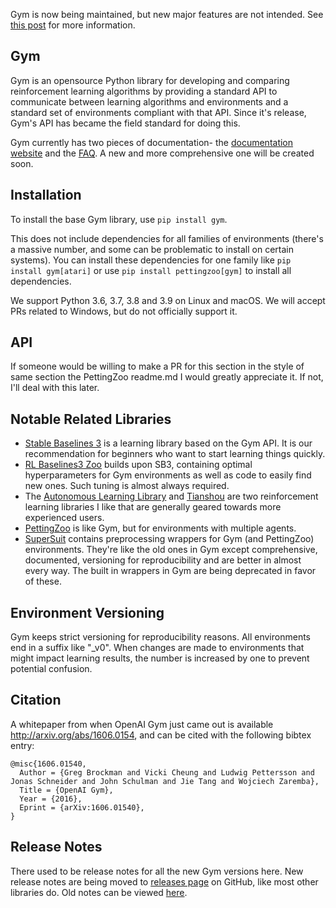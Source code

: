 Gym is now being maintained, but new major features are not intended. See [this post](https://github.com/openai/gym/issues/2259) for more information.

## Gym

Gym is an opensource Python library for developing and comparing reinforcement learning algorithms by providing a standard API to communicate between learning algorithms and environments and a standard set of environments compliant with that API. Since it's release, Gym's API has became the field standard for doing this.

Gym currently has two pieces of documentation- the [documentation website](http://gym.openai.com) and the [FAQ](https://github.com/openai/gym/wiki/FAQ). A new and more comprehensive one will be created soon.

## Installation

To install the base Gym library, use `pip install gym`.

This does not include dependencies for all families of environments (there's a massive number, and some can be problematic to install on certain systems). You can install these dependencies for one family like `pip install gym[atari]` or use `pip install pettingzoo[gym]` to install all dependencies.

We support Python 3.6, 3.7, 3.8 and 3.9 on Linux and macOS. We will accept PRs related to Windows, but do not officially support it.

## API

If someone would be willing to make a PR for this section in the style of same section the PettingZoo readme.md I would greatly appreciate it. If not, I'll deal with this later.

## Notable Related Libraries

* [Stable Baselines 3](https://github.com/DLR-RM/stable-baselines3) is a learning library based on the Gym API. It is our recommendation for beginners who want to start learning things quickly.
* [RL Baselines3 Zoo](https://github.com/DLR-RM/rl-baselines3-zoo) builds upon SB3, containing optimal hyperparameters for Gym environments as well as code to easily find new ones. Such tuning is almost always required.
* The [Autonomous Learning Library](https://github.com/cpnota/autonomous-learning-library) and [Tianshou](https://github.com/thu-ml/tianshou) are two reinforcement learning libraries I like that are generally geared towards more experienced users.
* [PettingZoo](https://github.com/PettingZoo-Team/PettingZoo) is like Gym, but for environments with multiple agents.
* [SuperSuit](https://github.com/PettingZoo-Team/SuperSuit) contains preprocessing wrappers for Gym (and PettingZoo) environments. They're like the old ones in Gym except comprehensive, documented, versioning for reproducibility and are better in almost every way. The built in wrappers in Gym are being deprecated in favor of these. 

## Environment Versioning

Gym keeps strict versioning for reproducibility reasons. All environments end in a suffix like "\_v0".  When changes are made to environments that might impact learning results, the number is increased by one to prevent potential confusion.

## Citation

A whitepaper from when OpenAI Gym just came out is available http://arxiv.org/abs/1606.0154, and can be cited with the following bibtex entry:

```
@misc{1606.01540,
  Author = {Greg Brockman and Vicki Cheung and Ludwig Pettersson and Jonas Schneider and John Schulman and Jie Tang and Wojciech Zaremba},
  Title = {OpenAI Gym},
  Year = {2016},
  Eprint = {arXiv:1606.01540},
}
```

## Release Notes

There used to be release notes for all the new Gym versions here. New release notes are being moved to [releases page](https://github.com/openai/gym/releases) on GitHub, like most other libraries do. Old notes can be viewed [here](https://github.com/openai/gym/blob/31be35ecd460f670f0c4b653a14c9996b7facc6c/README.rst).
